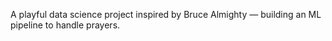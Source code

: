 A playful data science project inspired by Bruce Almighty — building an ML pipeline to handle prayers.
